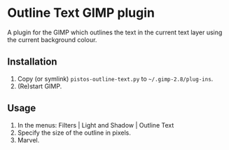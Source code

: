 # Outline Text GIMP plugin

A plugin for the GIMP which outlines the text in the current text layer using
the current background colour.

## Installation

1. Copy (or symlink) `pistos-outline-text.py` to `~/.gimp-2.8/plug-ins`.
1. (Re)start GIMP.

## Usage

1. In the menus: Filters | Light and Shadow | Outline Text
1. Specify the size of the outline in pixels.
1. Marvel.
